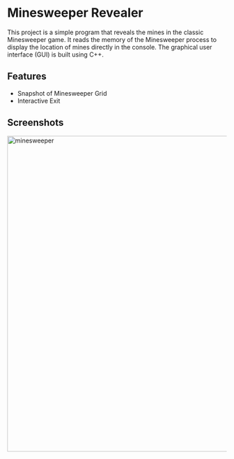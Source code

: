 # Minesweeper Revealer
This project is a simple program that reveals the mines in the classic Minesweeper game. It reads the memory of the Minesweeper process to display the location of mines directly in the console. The graphical user interface (GUI) is built using C++.

## Features

- Snapshot of Minesweeper Grid
- Interactive Exit

## Screenshots

<img width="723" alt="minesweeper" src="https://github.com/berkpolatCE/MinesweeperReveal/assets/163156869/0ad102c0-f122-4f2a-99aa-8ed4872f66c3">
